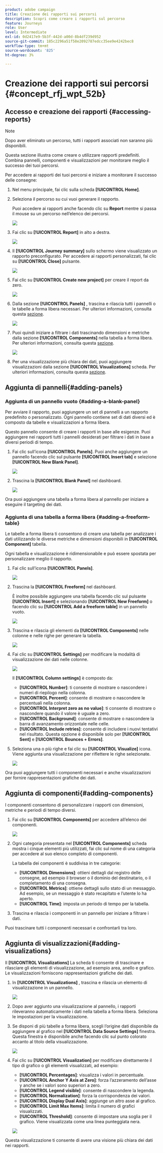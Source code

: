 ```yaml
---
product: adobe campaign
title: Creazione dei rapporti sui percorsi
description: Scopri come creare i rapporti sul percorso
feature: Journeys
role: User
level: Intermediate
exl-id: 0d2417e9-5b3f-442d-a00d-8b4df239d952
source-git-commit: 185c2296a51f58e2092787edcc35ee9e4242bec8
workflow-type: tm+mt
source-wordcount: '825'
ht-degree: 3%

---
```


# Creazione dei rapporti sui percorsi {#concept_rfj_wpt_52b}

## Accesso e creazione dei rapporti {#accessing-reports}

>[!NOTE]
>
>Dopo aver eliminato un percorso, tutti i rapporti associati non saranno più disponibili.

Questa sezione illustra come creare o utilizzare rapporti predefiniti. Combina pannelli, componenti e visualizzazioni per monitorare meglio il successo dei tuoi percorsi.

Per accedere ai rapporti dei tuoi percorsi e iniziare a monitorare il successo delle consegne:

1. Nel menu principale, fai clic sulla scheda **[!UICONTROL Home]**.

1. Seleziona il percorso su cui vuoi generare il rapporto.

   Puoi accedere ai rapporti anche facendo clic su **Report** mentre si passa il mouse su un percorso nell’elenco dei percorsi.

   ![](../assets/dynamic_report_journey.png)

1. Fai clic su **[!UICONTROL Report]** in alto a destra.

   ![](../assets/dynamic_report_journey_2.png)

1. Il **[!UICONTROL Journey summary]** sullo schermo viene visualizzato un rapporto preconfigurato. Per accedere ai rapporti personalizzati, fai clic su **[!UICONTROL Close]** pulsante.

   ![](../assets/dynamic_report_journey_12.png)

1. Fai clic su **[!UICONTROL Create new project]** per creare il report da zero.

   ![](../assets/dynamic_report_journey_3.png)

1. Dalla sezione **[!UICONTROL Panels]** , trascina e rilascia tutti i pannelli o le tabelle a forma libera necessari. Per ulteriori informazioni, consulta questa [sezione](#adding-panels).

   ![](../assets/dynamic_report_journey_4.png)

1. Puoi quindi iniziare a filtrare i dati trascinando dimensioni e metriche dalla sezione **[!UICONTROL Components]** nella tabella a forma libera. Per ulteriori informazioni, consulta questa [sezione](#adding-components).

   ![](../assets/dynamic_report_journey_5.png)

1. Per una visualizzazione più chiara dei dati, puoi aggiungere visualizzazioni dalla sezione **[!UICONTROL Visualizations]** scheda. Per ulteriori informazioni, consulta questa [sezione](#adding-visualizations).

## Aggiunta di pannelli{#adding-panels}

### Aggiunta di un pannello vuoto {#adding-a-blank-panel}

Per avviare il rapporto, puoi aggiungere un set di pannelli a un rapporto predefinito o personalizzato. Ogni pannello contiene set di dati diversi ed è composto da tabelle e visualizzazioni a forma libera.

Questo pannello consente di creare i rapporti in base alle esigenze. Puoi aggiungere nei rapporti tutti i pannelli desiderati per filtrare i dati in base a diversi periodi di tempo.

1. Fai clic sull’icona **[!UICONTROL Panels]**. Puoi anche aggiungere un pannello facendo clic sul pulsante **[!UICONTROL Insert tab]** e selezione **[!UICONTROL New Blank Panel]**.

   ![](../assets/dynamic_report_panel_1.png)

1. Trascina la **[!UICONTROL Blank Panel]** nel dashboard.

   ![](../assets/dynamic_report_panel.png)

Ora puoi aggiungere una tabella a forma libera al pannello per iniziare a eseguire il targeting dei dati.

### Aggiunta di una tabella a forma libera {#adding-a-freeform-table}

Le tabelle a forma libera ti consentono di creare una tabella per analizzare i dati utilizzando le diverse metriche e dimensioni disponibili in **[!UICONTROL Component]** tabella.

Ogni tabella e visualizzazione è ridimensionabile e può essere spostata per personalizzare meglio il rapporto.

1. Fai clic sull’icona **[!UICONTROL Panels]**.

   ![](../assets/dynamic_report_panel_1.png)

1. Trascina la **[!UICONTROL Freeform]** nel dashboard.

   È inoltre possibile aggiungere una tabella facendo clic sul pulsante **[!UICONTROL Insert]** e selezionando **[!UICONTROL New Freeform]** o facendo clic su **[!UICONTROL Add a freeform table]** in un pannello vuoto.

   ![](../assets/dynamic_report_panel_2.png)

1. Trascina e rilascia gli elementi da **[!UICONTROL Components]** nelle colonne e nelle righe per generare la tabella.

   ![](../assets/dynamic_report_freeform_3.png)

1. Fai clic su **[!UICONTROL Settings]** per modificare la modalità di visualizzazione dei dati nelle colonne.

   ![](../assets/dynamic_report_freeform_4.png)

   Il **[!UICONTROL Column settings]** è composto da:

   * **[!UICONTROL Number]**: ti consente di mostrare o nascondere i numeri di riepilogo nella colonna.
   * **[!UICONTROL Percent]**: consente di mostrare o nascondere le percentuali nella colonna.
   * **[!UICONTROL Interpret zero as no value]**: ti consente di mostrare o nascondere quando il valore è uguale a zero.
   * **[!UICONTROL Background]**: consente di mostrare o nascondere la barra di avanzamento orizzontale nelle celle.
   * **[!UICONTROL Include retries]**: consente di includere i nuovi tentativi nel risultato. Questa opzione è disponibile solo per **[!UICONTROL Sent]** e **[!UICONTROL Bounces + Errors]**.

1. Seleziona una o più righe e fai clic su **[!UICONTROL Visualize]** icona. Viene aggiunta una visualizzazione per riflettere le righe selezionate.

   ![](../assets/dynamic_report_freeform_5.png)

Ora puoi aggiungere tutti i componenti necessari e anche visualizzazioni per fornire rappresentazioni grafiche dei dati.

## Aggiunta di componenti{#adding-components}

I componenti consentono di personalizzare i rapporti con dimensioni, metriche e periodi di tempo diversi.

1. Fai clic su **[!UICONTROL Components]** per accedere all’elenco dei componenti.

   ![](../assets/dynamic_report_components.png)

1. Ogni categoria presentata nel **[!UICONTROL Components]** scheda mostra i cinque elementi più utilizzati, fai clic sul nome di una categoria per accedere al suo elenco completo di componenti.

   La tabella dei componenti è suddivisa in tre categorie:

   * **[!UICONTROL Dimensions]**: ottieni dettagli dal registro delle consegne, ad esempio il browser o il dominio del destinatario, o il completamento di una consegna.
   * **[!UICONTROL Metrics]**: ottiene dettagli sullo stato di un messaggio. Ad esempio, se un messaggio è stato recapitato e l’utente lo ha aperto.
   * **[!UICONTROL Time]**: imposta un periodo di tempo per la tabella.

1. Trascina e rilascia i componenti in un pannello per iniziare a filtrare i dati.

Puoi trascinare tutti i componenti necessari e confrontarli tra loro.

## Aggiunta di visualizzazioni{#adding-visualizations}

Il **[!UICONTROL Visualizations]** La scheda ti consente di trascinare e rilasciare gli elementi di visualizzazione, ad esempio area, anello e grafico. Le visualizzazioni forniscono rappresentazioni grafiche dei dati.

1. In **[!UICONTROL Visualizations]** , trascina e rilascia un elemento di visualizzazione in un pannello.

   ![](../assets/dynamic_report_visualization_1.png)

1. Dopo aver aggiunto una visualizzazione al pannello, i rapporti rileveranno automaticamente i dati nella tabella a forma libera. Seleziona le impostazioni per la visualizzazione.
1. Se disponi di più tabelle a forma libera, scegli l’origine dati disponibile da aggiungere al grafico nel **[!UICONTROL Data Source Settings]** finestra. Questa finestra è disponibile anche facendo clic sul punto colorato accanto al titolo della visualizzazione.

   ![](../assets/dynamic_report_visualization_2.png)

1. Fai clic su **[!UICONTROL Visualization]** per modificare direttamente il tipo di grafico o gli elementi visualizzati, ad esempio:

   * **[!UICONTROL Percentages]**: visualizza i valori in percentuale.
   * **[!UICONTROL Anchor Y Axis at Zero]**: forza l’azzeramento dell’asse y anche se i valori sono superiori a zero.
   * **[!UICONTROL Legend visible]**: consente di nascondere la legenda.
   * **[!UICONTROL Normalization]**: forza la corrispondenza dei valori.
   * **[!UICONTROL Display Dual Axis]**: aggiunge un altro asse al grafico.
   * **[!UICONTROL Limit Max Items]**: limita il numero di grafici visualizzati.
   * **[!UICONTROL Threshold]**: consente di impostare una soglia per il grafico. Viene visualizzata come una linea punteggiata nera.

   ![](../assets/dynamic_report_visualization_3.png)

Questa visualizzazione ti consente di avere una visione più chiara dei dati nei rapporti.
